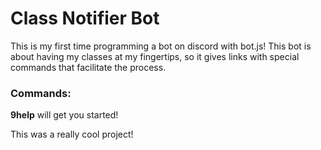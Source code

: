 # Class Notifier Bot

This is my first time programming a bot on discord with bot.js!
This bot is about having my classes at my fingertips, so it
gives links with special commands that facilitate the process.


### Commands:
 **9help** will get you started!

 This was a really cool project!
